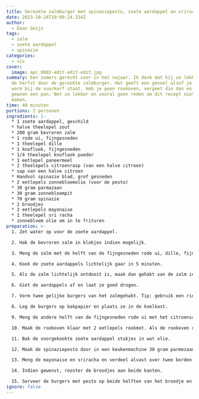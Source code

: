 ```yaml
---
title: Gerookte zalmburger met spinaziepesto, zoete aardappel en sriracha mayonaise
date: 2023-10-24T19:09:24.334Z
author:
  - Daan Geijs
tags:
  - zalm
  - zoete aardappel
  - spinazie
categories:
  - vis
cover:
  image: apc_0082-edit-edit-edit.jpg
summary: Een zomers gerecht voor in het najaar. Ik denk dat hij zo lekker is in
  de herfst door de gerookte zalmburger. Het geeft een gevoel alsof je lekker
  warm bij de vuurkorf staat. Heb je geen rookoven, vergeet die dan en gebruik
  gewoon een pan. Net zo lekker en vooral geen reden om dit recept niet te
  maken.
time: 40 minuten
portions: 2 personen
ingredients: |-
  * 1 zoete aardappel, geschild
  * halve theelepel zout
  * 200 gram bevroren zalm
  * 1 rode ui, fijngesneden
  * 1 theelepel dille
  * 1 knoflook, fijngesneden
  * 1/4 theelepel knoflook poeder
  * 1 eetlepel paneermeel
  * 2 theelepels citroenrasp (van een halve citroen)
  * sap van een halve citroen
  * Handvol spinazie blad, grof gesneden
  * 2 eetlepels zonnebloemolie (voor de pesto)
  * 30 gram parmazaan 
  * 30 gram zonnebloempit
  * 70 gram spinazie
  * 2 broodjes
  * 2 eetlepels mayonaise 
  * 1 theelepel sri racha
  * zonnebloem olie om in te frituren
preparation: >-
  1. Zet water op voor de zoete aardappel.

  2. Hak de bevroren zalm in blokjes indien mogelijk.

  3. Meng de zalm met de helft van de fijngesneden rode ui, dille, fijngesneden knoflook, knoflook poeder, paneermeel en citroenrasp.

  4. Kook de zoete aardappels lichtelijk gaar in 5 minuten.

  5. Als de zalm lichtelijk ontdooit is, maak dan gehakt van de zalm in een keukenmachine. Zorg ervoor dat het mengsel nog grof blijft.

  6. Giet de aardappels af en laat ze goed drogen.

  7. Vorm twee gelijke burgers van het zalmgehakt. Tip: gebruik een ring voor een mooie vorm.

  8. Leg de burgers op bakpapier en plaats ze in de koelkast.

  9. Meng de andere helft van de fijngesneden rode ui met het citroensap en de grof gesneden spinazie.

  10. Maak de rookoven klaar met 2 eetlepels rookmot. Als de rookoven rook produceert, leg dan de burgers erin en gaar ze in 7 minuten.

  11. Bak de voorgekookte zoete aardappel stukjes in wat olie.

  12. Maak de spinaziepesto door in een keukenmachine 30 gram parmezaan, 30 gram zonnebloempit en 70 gram spinazie te malen samen met 2 eetlepels zonnebloemolie.

  13. Meng de mayonaise en sriracha en verdeel alvast over twee borden.

  14. Indien gewenst, rooster de broodjes aan beide kanten.

  15. Serveer de burgers met pesto op beide helften van het broodje en decoreer met de ingelegde ui en spinazie.
ignore: false
---
```

